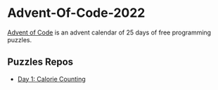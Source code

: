 # Advent-Of-Code-2022
[Advent of Code](https://adventofcode.com) is an advent calendar of 25 days of free programming puzzles.

## Puzzles Repos
* [Day 1: Calorie Counting](https://github.com/kabirdhillon7/Advent-Of-Code-2022/blob/main/Day%201/day1.cpp)
